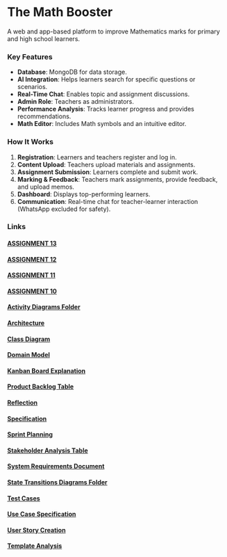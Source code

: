 # The Math Booster

A web and app-based platform to improve Mathematics marks for primary and high school learners.

### Key Features
- **Database**: MongoDB for data storage.
- **AI Integration**: Helps learners search for specific questions or scenarios.
- **Real-Time Chat**: Enables topic and assignment discussions.
- **Admin Role**: Teachers as administrators.
- **Performance Analysis**: Tracks learner progress and provides recommendations.
- **Math Editor**: Includes Math symbols and an intuitive editor.

### How It Works
1. **Registration**: Learners and teachers register and log in.
2. **Content Upload**: Teachers upload materials and assignments.
3. **Assignment Submission**: Learners complete and submit work.
4. **Marking & Feedback**: Teachers mark assignments, provide feedback, and upload memos.
5. **Dashboard**: Displays top-performing learners.
6. **Communication**: Real-time chat for teacher-learner interaction (WhatsApp excluded for safety).

### Links

#### [ASSIGNMENT 13](https://github.com/EucretiaM/EucretiaM-Matyala-Assignment-13.git)

#### [ASSIGNMENT 12](https://github.com/EucretiaM/EucretiaM-Assignment-12.git)

#### [ASSIGNMENT 11](https://github.com/EucretiaM/EucretiaM-Assignment-11.git)

#### [ASSIGNMENT 10](https://github.com/EucretiaM/Assignment-10)

#### [Activity Diagrams Folder](./Activity%20Diagrams)

#### [Architecture](Architecture.md)

#### [Class Diagram](Class%20Diagram.md)

#### [Domain Model](Domain%20model.md)

#### [Kanban Board Explanation](Kanban%20Board%20Explanation.md)

#### [Product Backlog Table](Product%20Backlog%20Table.md)

#### [Reflection](Reflection.md)

#### [Specification](Specification.md)

#### [Sprint Planning](Sprint%20Planning.md)

#### [Stakeholder Analysis Table](Stakeholder%20Analysis%20Table.md)

#### [System Requirements Document](System%20Requirements%20Document.md)

#### [State Transitions Diagrams Folder](./State%20Transition%20Diagrams)

#### [Test Cases](Test%20Cases.md)

#### [Use Case Specification](Use_Case_Specification.md)

#### [User Story Creation](User%20Story%20Creation.md)

#### [Template Analysis](template_analysis.md)


